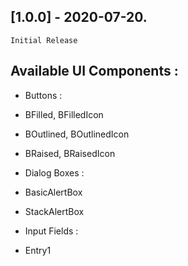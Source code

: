 ## [1.0.0] - 2020-07-20.

```Initial Release```

## Available UI Components :

* Buttons :

- BFilled, BFilledIcon

- BOutlined, BOutlinedIcon

- BRaised, BRaisedIcon


* Dialog Boxes :

- BasicAlertBox

- StackAlertBox

* Input Fields : 

- Entry1



